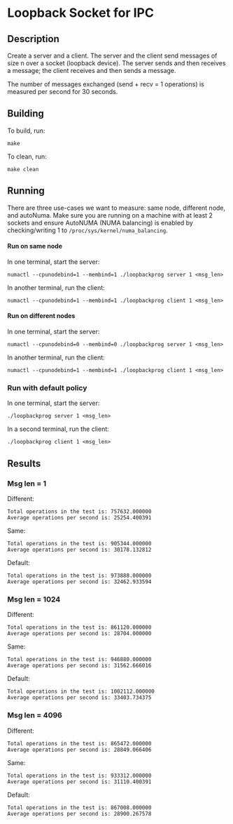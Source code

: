 # Loopback Socket for IPC

## Description

Create a server and a client. The server and the client send messages of size n over a socket (loopback device).
The server sends and then receives a message; the client receives and then sends a message.

The number of messages exchanged (send + recv = 1 operations) is measured per second for 30 seconds.

## Building

To build, run:
```
make
```

To clean, run:
```
make clean
```

## Running

There are three use-cases we want to measure: same node, different node, and autoNuma.
Make sure you are running on a machine with at least 2 sockets and ensure AutoNUMA (NUMA balancing) is enabled
by checking/writing 1 to ```/proc/sys/kernel/numa_balancing```.

#### Run on same node

In one terminal, start the server:
```
numactl --cpunodebind=1 --membind=1 ./loopbackprog server 1 <msg_len>
```

In another terminal, run the client:
```
numactl --cpunodebind=1 --membind=1 ./loopbackprog client 1 <msg_len>
```

#### Run on different nodes

In one terminal, start the server:
```
numactl --cpunodebind=0 --membind=0 ./loopbackprog server 1 <msg_len>
```

In another terminal, run the client:
```
numactl --cpunodebind=1 --membind=1 ./loopbackprog client 1 <msg_len>
```

### Run with default policy

In one terminal, start the server:
```
./loopbackprog server 1 <msg_len>
```

In a second terminal, run the client:
```
./loopbackprog client 1 <msg_len>
```

## Results

### Msg len = 1

Different:
```
Total operations in the test is: 757632.000000
Average operations per second is: 25254.400391
```

Same:
```
Total operations in the test is: 905344.000000
Average operations per second is: 30178.132812
```

Default:
```
Total operations in the test is: 973888.000000
Average operations per second is: 32462.933594
```

### Msg len = 1024

Different:
```
Total operations in the test is: 861120.000000
Average operations per second is: 28704.000000
```

Same:
```
Total operations in the test is: 946880.000000
Average operations per second is: 31562.666016
```

Default:
```
Total operations in the test is: 1002112.000000
Average operations per second is: 33403.734375
```

### Msg len = 4096

Different:
```
Total operations in the test is: 865472.000000
Average operations per second is: 28849.066406
```

Same:
```
Total operations in the test is: 933312.000000
Average operations per second is: 31110.400391
```

Default:
```
Total operations in the test is: 867008.000000
Average operations per second is: 28900.267578
```
